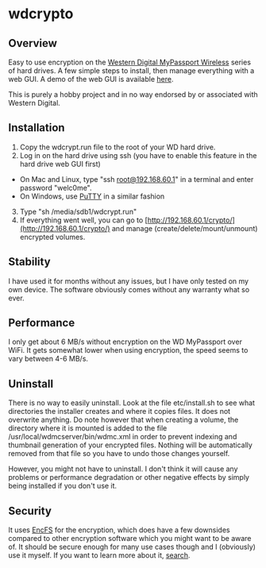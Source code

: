 # wdcrypto


## Overview

Easy to use encryption on the [Western Digital MyPassport Wireless](http://www.wdc.com/en/products/products.aspx?id=1330) series of hard drives. A few simple steps to install, then manage everything with a web GUI. A demo of the web GUI is available [here](https://maglar0.github.io/wdcrypt/?demomode=1).

This is purely a hobby project and in no way endorsed by or associated with Western Digital.


## Installation

1. Copy the wdcrypt.run file to the root of your WD hard drive.
2. Log in on the hard drive using ssh (you have to enable this feature in the hard drive web GUI first)
  * On Mac and Linux, type "ssh root@192.168.60.1" in a terminal and enter password "welc0me".
  * On Windows, use [PuTTY](http://www.chiark.greenend.org.uk/~sgtatham/putty/) in a similar fashion
3. Type "sh /media/sdb1/wdcrypt.run"
4. If everything went well, you can go to [http://192.168.60.1/crypto/](http://192.168.60.1/crypto/) and manage (create/delete/mount/unmount) encrypted volumes.


## Stability

I have used it for months without any issues, but I have only tested on my own device. The software obviously comes without any warranty what so ever.


## Performance

I only get about 6 MB/s without encryption on the WD MyPassport over WiFi. It gets somewhat lower when using encryption, the speed seems to vary between 4-6 MB/s.


## Uninstall

There is no way to easily uninstall. Look at the file etc/install.sh to see what directories the installer creates and where it copies files. It does not overwrite anything. Do note however that when creating a volume, the directory where it is mounted is added to the file /usr/local/wdmcserver/bin/wdmc.xml in order to prevent indexing and thumbnail generation of your encrypted files. Nothing will be automatically removed from that file so you have to undo those changes yourself.

However, you might not have to uninstall. I don't think it will cause any problems or performance degradation or other negative effects by simply being installed if you don't use it.


## Security

It uses [EncFS](https://github.com/vgough/encfs) for the encryption, which does have a few downsides compared to other encryption software which you might want to be aware of. It should be secure enough for many use cases though and I (obviously) use it myself. If you want to learn more about it, [search](https://www.google.com/search?hl=en&q=security+encfs).

